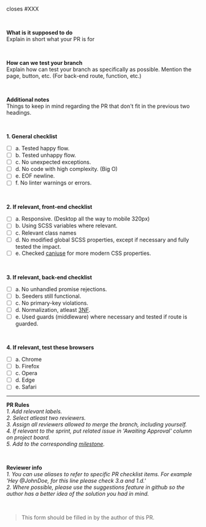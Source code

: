 closes #XXX

<br />

 **What is it supposed to do**  
Explain in short what your PR is for

<br />

 **How can we test your branch**  
Explain how can test your branch as specifically as possible. Mention the page, button, etc. (For back-end route, function, etc.)

<br />

 **Additional notes**  
Things to keep in mind regarding the PR that don't fit in the previous two headings. 

<br />

**1. General checklist**
- [ ] a. Tested happy flow.
- [ ] b. Tested unhappy flow.
- [ ] c. No unexpected exceptions.
- [ ] d. No code with high complexity. (Big O)
- [ ] e. EOF newline.
- [ ] f. No linter warnings or errors.

<br />

**2. If relevant, front-end checklist**
- [ ] a. Responsive. (Desktop all the way to mobile 320px)
- [ ] b. Using SCSS variables where relevant.
- [ ] c. Relevant class names
- [ ] d. No modified global SCSS properties, except if necessary and fully tested the impact.
- [ ] e. Checked [caniuse](https://caniuse.com) for more modern CSS properties.

<br />

**3. If relevant, back-end checklist**
- [ ] a. No unhandled promise rejections.
- [ ] b. Seeders still functional.
- [ ] c. No primary-key violations.
- [ ] d. Normalization, atleast [3NF](https://en.wikipedia.org/wiki/Database_normalization).
- [ ] e. Used guards (middleware) where necessary and tested if route is guarded.

<br />

**4. If relevant, test these browsers**
- [ ] a. Chrome
- [ ] b. Firefox
- [ ] c. Opera
- [ ] d. Edge
- [ ] e. Safari

---

**PR Rules**  
*1. Add relevant labels.*  
*2. Select atleast two reviewers.*  
*3. Assign all reviewers allowed to merge the branch, including yourself.*  
*4. If relevant to the sprint, put related issue in 'Awaiting Approval' column on project board.*  
*5. Add to the corresponding [milestone](https://github.com/AjobK/Seaqull/milestones).*

<br />

**Reviewer info**  
*1. You can use aliases to refer to specific PR checklist items. For example 'Hey @JohnDoe, for this line please check 3.a and 1.d.'*  
*2. Where possible, please use the suggestions feature in github so the author has a better idea of the solution you had in mind.*   

<br />

> This form should be filled in by the author of this PR.

